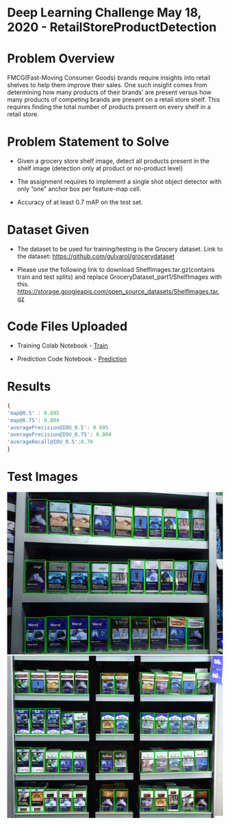 # Deep Learning Challenge May 18, 2020 - RetailStoreProductDetection

# Problem Overview
FMCG(Fast-Moving Consumer Goods) brands require insights into
retail shelves to help them improve their sales. One such insight comes
from determining how many products of their brands’ are present versus
how many products of competing brands are present on a retail store shelf.
This requires finding the total number of products present on every shelf in
a retail store.

# Problem Statement to Solve

- Given a grocery store shelf image, detect all products present in the
shelf image (detection only at product or no-product level)

- The assignment requires to implement a single shot object
detector with only “one” anchor box per feature-map cell.
- Accuracy of at least 0.7 mAP on the test set.

# Dataset Given

- The dataset to be used for training/testing is the Grocery dataset.
Link to the dataset: https://github.com/gulvarol/grocerydataset

- Please use the following link to download
ShelfImages.tar.gz(contains train and test splits) and replace
GroceryDataset_part1/ShelfImages with this.
https://storage.googleapis.com/open_source_datasets/ShelfImages.tar.gz


# Code Files Uploaded

- Training Colab Notebook - [Train](https://colab.research.google.com/drive/17rd4hmXe2-A2W6btvvDTMc83SDR5YMZ5?usp=sharing#scrollTo=SjNFUIVfYURL)

- Prediction Code Notebook - [Prediction](https://colab.research.google.com/drive/1MvyMbrrokyW4yTU__x3408kCm_bpvmIp?usp=sharing)


# Results

```javascript
{
'map@0.5' : 0.895
'map@0.75': 0.804
'averagePrecision@IOU_0.5': 0.895
'averagePrecision@IOU_0.75': 0.804
'averageRecall@IOU_0.5':0.70
}
```

# Test Images

![Result1](https://raw.githubusercontent.com/Amir22010/RetailStoreProductDetection/main/images/C1_P02_N2_S3_1.JPG)
![Result2](https://raw.githubusercontent.com/Amir22010/RetailStoreProductDetection/main/images/C1_P05_N2_S4_2.JPG)